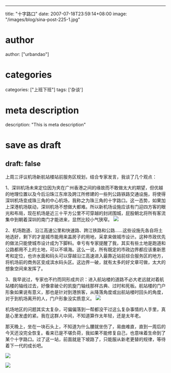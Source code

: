 
---
title: "十字路口"
date: 2007-07-18T23:59:14+08:00
image: "/images/blog/sina-post-225-1.jpg"
# author
author: ["urbandao"]
# categories
categories: ["上班下班"]
tags: ['杂谈']
# meta description
description: "This is meta description"
# save as draft
draft: false
---

上周三评议机场新航站楼站前服务区规划，结合专家发言，我谈了几个观点：

1、深圳机场未来定位因为夹在广州香港之间的缘故而不敢做太大的期望，但优越的地理位置以及今后沿珠江东岸及跨江所修建的一些列公路铁路交通设施，将使得深圳机场变成珠三角的中心机场，我称之为珠三角的十字路口。这一态势，如果加上深港机场联动，深圳机场不想做大都难。所以新机场设施应该有门迎四方客的眼光和布局，现在机场是近三十平方公里不可穿越的封闭围城，屁股朝北将所有客流集中到朝着深圳的南门才能进来，显然比较小气狭窄。
![](/images/blog/sina-post-225-1.jpg)

2、机场跑道、沿江高速公里和快速路、跨江铁路和公路......这些设施先各自将土地选好，剩下的才是城市能用来盖房子的用地，采拿来做城市设计。这种市政优先的做法只能使城市设计成为下脚料。幸亏有专家提醒了我，其实有些土地是跑道和公路都用不上的土地，可以不填海。这么一说，所有既定的市政边界都应该重新思考和定位，也许水面和码头可以穿越沿江高速进入最靠近站前综合服务区的地方，将机场前的商务区变成滨水码头区。这边界一破，就有太多的好文章可做，太大的想象空间来发挥了。

3、我早说过，专家也不约而同形成共识：进入航站楼的道路不必大老远就对着航站楼的轴线过去，好像拿破仑的凯旋门轴线那样古典、过时和死板。航站楼的门户形象如果说有意义，那也是针对到港旅客，从降落角度或出航站楼时回头的角度，对于到机场离开的人，门户形象没实质意义。
![](/images/blog/sina-post-225-2.jpg)

机场地区的问题其实太复杂，可偏偏落到一帮都没干过这么复杂事情的人手里，真是心里发虚的紧。我在这群人中间，不知道算作太年轻，还是太年老。

那天晚上，坐在一块石头上，不知道为什么腰就坐伤了，易曲难直，直到一周后的今天还没完全恢复。看来已是不堪负荷，我如果不能修复自己，也意味着生命到了某个十字路口。过了这一站，前面就是下坡路了，只能服从新老更替的规律，等待着下一代的成长吧。

![](/images/blog/sina-post-225-3.jpg)

![](/images/blog/sina-post-225-4.jpg)
